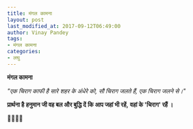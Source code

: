 ```yaml
---
title: मंगल कामना
layout: post
last_modified_at: 2017-09-12T06:49:00
author: Vinay Pandey
tags:
- मंगल कामना
categories:
- लघु
---
```

**मंगल कामना**

*"एक चिराग काफी है सारे शहर के अंधेरे को,*
*सौ चिराग जलते हैं, एक चिराग जलने से।"*

**प्रार्थना है**
**हनुमान जी वह बल और बुद्धि दें**
**कि आप जहां भी रहें,**
**वहां के 'चिराग' रहैं ।**

🙏🌷🌷🙏


